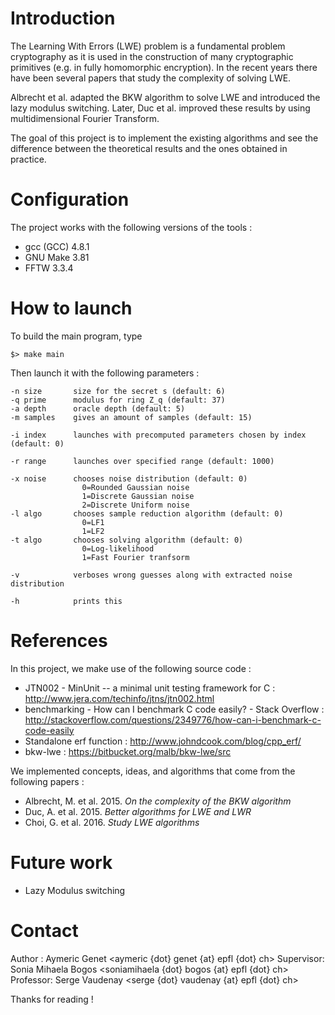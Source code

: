 Introduction
============

The Learning With Errors (LWE) problem is a fundamental problem cryptography as it is used in the construction of many cryptographic primitives (e.g. in fully homomorphic encryption). In the recent years there have been several papers that study the complexity of solving LWE.

Albrecht et al. adapted the BKW algorithm to solve LWE and introduced the lazy modulus switching. Later, Duc et al. improved these results by using multidimensional Fourier Transform.

The goal of this project is to implement the existing algorithms and see the difference between the theoretical results and the ones obtained in practice.

Configuration
=============

The project works with the following versions of the tools :

* gcc (GCC) 4.8.1
* GNU Make 3.81
* FFTW 3.3.4

How to launch
=============

To build the main program, type

    $> make main

Then launch it with the following parameters :

    -n size       size for the secret s (default: 6)
    -q prime      modulus for ring Z_q (default: 37)
    -a depth      oracle depth (default: 5)
    -m samples    gives an amount of samples (default: 15)

    -i index      launches with precomputed parameters chosen by index (default: 0)

    -r range      launches over specified range (default: 1000)

    -x noise      chooses noise distribution (default: 0)
                    0=Rounded Gaussian noise
                    1=Discrete Gaussian noise
                    2=Discrete Uniform noise
    -l algo       chooses sample reduction algorithm (default: 0)
                    0=LF1
                    1=LF2
    -t algo       chooses solving algorithm (default: 0)
                    0=Log-likelihood
                    1=Fast Fourier tranfsorm

    -v            verboses wrong guesses along with extracted noise distribution

    -h            prints this



References
==========

In this project, we make use of the following source code :

* JTN002 - MinUnit -- a minimal unit testing framework for C : http://www.jera.com/techinfo/jtns/jtn002.html
* benchmarking - How can I benchmark C code easily? - Stack Overflow : http://stackoverflow.com/questions/2349776/how-can-i-benchmark-c-code-easily
* Standalone erf function : http://www.johndcook.com/blog/cpp_erf/
* bkw-lwe : https://bitbucket.org/malb/bkw-lwe/src

We implemented concepts, ideas, and algorithms that come from the following papers :

* Albrecht, M. et al. 2015. *On the complexity of the BKW algorithm*
* Duc, A. et al.      2015. *Better algorithms for LWE and LWR*
* Choi, G. et al.     2016. *Study LWE algorithms*



Future work
===========

 * Lazy Modulus switching



Contact
=======

Author : Aymeric Genet <aymeric {dot} genet {at} epfl {dot} ch>
Supervisor: Sonia Mihaela Bogos <soniamihaela {dot} bogos {at} epfl {dot} ch>
Professor:  Serge Vaudenay <serge {dot} vaudenay {at} epfl {dot} ch>



Thanks for reading !
